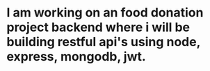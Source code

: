 # I am working on an food donation project backend where i will be building restful api's using node, express, mongodb, jwt.
